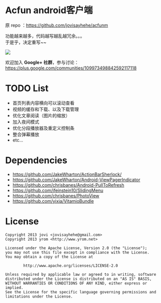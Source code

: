 ﻿Acfun android客户端
====
原 repo ：<https://github.com/jovisayhehe/acfunm>

功能越来越多，代码越写越乱越冗余。。。  
于是乎，决定重写~~  


<a href="https://play.google.com/store/apps/details?id=tv.ac.fun"><img src="http://www.android.com/images/brand/get_it_on_play_logo_large.png"/></a>

欢迎加入 __Google+ 社群__，参与讨论： https://plus.google.com/communities/109973498842592117118


TODO List
===
- 首页列表内容横向可以滚动查看
- 视频的缓存和下载、以及下载管理
- 优化文章阅读（图片的缩放）
- 加入夜间模式
- 优化分段播放器及重定义控制条
- 整合弹幕播放
- etc...

Dependencies
===
- https://github.com/JakeWharton/ActionBarSherlock/
- https://github.com/JakeWharton/Android-ViewPagerIndicator
- https://github.com/chrisbanes/Android-PullToRefresh
- https://github.com/jfeinstein10/SlidingMenu
- https://github.com/chrisbanes/PhotoView
- https://github.com/yixia/VitamioBundle

License
===

    Copyright 2013 jovi <jovisayhehe@gmail.com>
    Copyright 2013 yrom <http://www.yrom.net>
 
    Licensed under the Apache License, Version 2.0 (the "License");
    you may not use this file except in compliance with the License.
    You may obtain a copy of the License at
    
            http://www.apache.org/licenses/LICENSE-2.0
    
    Unless required by applicable law or agreed to in writing, software
    distributed under the License is distributed on an "AS IS" BASIS,
    WITHOUT WARRANTIES OR CONDITIONS OF ANY KIND, either express or implied.
    See the License for the specific language governing permissions and
    limitations under the License.